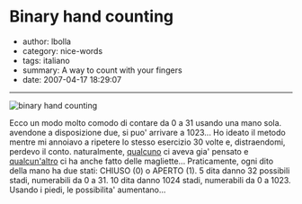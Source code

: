 # Binary hand counting

- author: lbolla
- category: nice-words
- tags: italiano
- summary: A way to count with your fingers
- date: 2007-04-17 18:29:07

----------------

![binary hand counting][1]

Ecco un modo molto comodo di contare da 0 a 31 usando una mano sola. avendone a disposizione due, si puo' arrivare a 1023... Ho ideato il metodo mentre mi annoiavo a ripetere lo stesso esercizio 30 volte e, distraendomi, perdevo il conto. naturalmente, [qualcuno][2] ci aveva gia' pensato e [qualcun'altro][3] ci ha anche fatto delle magliette... Praticamente, ogni dito della mano ha due stati: CHIUSO (0) o APERTO (1). 5 dita danno 32 possibili stadi, numerabili da 0 a 31. 10 dita danno 1024 stadi, numerabili da 0 a 1023. Usando i piedi, le possibilita' aumentano...

   [1]: /blog/img/hands32.gif
   [2]: http://www.intuitor.com/counting/ (binary hand counting)
   [3]: http://www.thinkgeek.com/tshirts/generic/6a20/ (maglietta)
